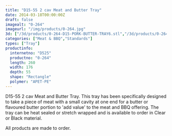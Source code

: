```yaml
---
title: "D15-55 2 cav Meat and Butter Tray"
date: 2014-03-18T00:00:00Z
draft: false
imagealt: "0-264"
imageurl: "/img/products/0-264.jpg"
3d: ["/3d/products/0-264-D15-PORK-BUTTER-TRAY6.stl","/3d/products/0-264-D15-PORK-BUTTER-TRAY5.stl","/3d/products/0-264-D15-3D-pdf-PORK-BUTTER-TRAY..stl","/3d/products/0-264-D15-PORK-BUTTER-TRAY4.stl","/3d/products/0-264-D15-PORK-BUTTER-TRAY.stl"]
categories: ["Meat & BBQ","Standards"]
types: ["Tray"]
productinfo:
  internetno: "D525"
  productno: "0-264"
  length: 260
  width: 176
  depth: 55
  shape: "Rectangle"
  polymer: "APET-PE"
---
```

D15-55 2 cav Meat and Butter Tray. This tray has been specifically designed to take a piece of meat with a small cavity at one end for a butter or flavoured butter portion to 'add value' to the meat and BBQ offering. The tray can be heat sealed or stretch wrapped and is available to order in Clear or Black material.

All products are made to order.